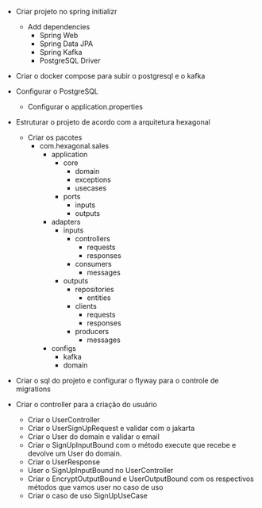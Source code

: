 * Criar projeto no spring initializr
  * Add dependencies
    * Spring Web
    * Spring Data JPA
    * Spring Kafka
    * PostgreSQL Driver
* Criar o docker compose para subir o postgresql e o kafka
* Configurar o PostgreSQL
  * Configurar o application.properties
  
* Estruturar o projeto de acordo com a arquitetura hexagonal
  * Criar os pacotes
    * com.hexagonal.sales
      * application
        * core
          * domain
          * exceptions
          * usecases
        * ports
          * inputs
          * outputs
      * adapters
        * inputs
          * controllers
            * requests
            * responses
          * consumers
            * messages
        * outputs
          * repositories
            * entities
          * clients
            * requests
            * responses
          * producers
            * messages
      * configs
        * kafka
        * domain
* Criar o sql do projeto e configurar o flyway para o controle de migrations
* Criar o controller para a criação do usuário
  * Criar o UserController
  * Criar o UserSignUpRequest e validar com o jakarta
  * Criar o User do domain e validar o email
  * Criar o SignUpInputBound com o método execute que recebe e devolve um User do domain.
  * Criar o UserResponse
  * User o SignUpInputBound no UserController
  * Criar o EncryptOutputBound e UserOutputBound com os respectivos métodos que vamos user no caso de uso
  * Criar o caso de uso SignUpUseCase
